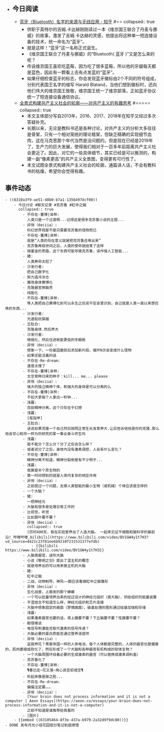 - ## 今日阅读
	- [蓝牙（Bluetooth）名字的来源与无线应用 - 知乎](https://zhuanlan.zhihu.com/p/367012231) #⭐️⭐️
	  collapsed:: true
		- 供职于英特尔的吉姆.卡达赫刚刚读过一本《维京国王联合了丹麦与挪威》的故事，激发了吉姆.卡达赫的灵感，他提出将这种单一短连接设备的技术，统一命名为“蓝牙”。
		- 就是这样！“蓝牙”这一名称正式诞生。
		- 《维京国王联合了丹麦与挪威》的“Bluetooth( 蓝牙 )”又是怎么来的呢？
		- 传说维京国王喜欢吃蓝莓，因为吃了很多蓝莓，所以他的牙龈每天都是蓝色，因此有一颗看上去有点发蓝的“蓝牙”。
		- 如果仔细检查蓝牙的标志，你会发现蓝牙徽标由2个不同的符号组成，分别代表国王名字的缩写 Harald Blatand，当他们想到徽标时，还向他们伟大的维京国王致敬，维京国王统一了维京部落，正如蓝牙协议统一了短连接设备通信协议。
	- [全景式构建共产主义社会的轮廓——对共产主义的有趣思考](https://weibo.com/ttarticle/x/m/show/id/2309404327246188931313?_wb_client_=1) #⭐️⭐️⭐️⭐️⭐️
	  collapsed:: true
		- 本文主体部分写自2013年，2016、2017、2018年在知乎又经过多次答疑补充。
		- 长期以来，无论是教科书还是各种讨论，对共产主义的分析大多往往是骨架，只有一个相对笼统的理论框架，但缺乏精确的实现细节血肉，这在马克思那个年代当然是没问题的。但是现在已经是2019年了，生产力的巨大发展，使得我们相对于一百多年前距离共产主义社会更近了。因此，对它的一些具体细节，其实已经是可以推测的，构建一副“像素更高”的共产主义全景图，变得更有可行性了。
		- 本文试图全景式构建共产主义社会的轮廓，通篇讲人话，不会有教科书的枯燥，希望你会觉得有趣。
## 事件动态
	- ((6310a3f9-ae51-40b0-b7a1-1356497dcf00))
		- 今日讨论 #聊天记录 #克苏鲁 #缸中之脑
		  collapsed:: true
			- 不存在-董博|泽林:
			  人类只是一个过渡啊...记得这是很多克苏鲁小说的主题...
			- 异恒（deciia）:
			  科幻世界观是不是只需要克苏鲁的怪物而已
			- 不存在-董博|泽林:
			  就是“人类的存在意义就是把克苏鲁召唤出来”
			- 克苏鲁再临世间之后，人类的使命就结束了这样
			- 按霍金的思路，这个东西可能写做克苏鲁，读作强人工智能...
			- 猪:
			  人类寿命太短了
			- 沙发行者:
			  把自己数字化
			- 努力造冷冻仓
			- 魔改身体赛博化
			- 克隆器官换脑壳
			- 纯能化
			- 不存在-董博|泽林:
			  等人类把自己赛博化到可以永生之后说不定会意识到，自己就是人类一直以来想召唤的东西...
			- 沙发行者:
			  光速船玩穿越
			- 王肚白:
			  克隆身体.然后养大
			- 沙发行者:
			  微缩化，然后住进耗能更低的冬眠舱
			- 异恒（deciia）:
			  想象一下，一份基因磨损后添加新片段，循环N次会变成什么怪物
			- 如果还能活着的话
			- 不存在-Re-dream:
			  速度太慢了
			- 不存在-董博|泽林:
			  太空育种归来的种子：kill... me... please
			- 异恒（deciia）:
			  强大的独立精神个体，和强大的身体是可以分离的么
			- 不存在-董博|泽林:
			  不如大家每个人拿出一秒钟...
			- 浅暮:
			  目前精神分离，这个只存在于幻想
			- 浅暮:
			  [抠指甲]
			- 王肚白:
			  话说如果克隆一个自己然后按照正常生长发育养大.让后告诉他他是你的克隆.那么他会甘心和你一样为你研究的某一事业奋斗终生吗
			- 浅暮:
			  能不能分？怎么分？分了之后会怎么样？
			- 或者说分了之后，身体内没有激素调控，人会有什么变化？
			- 不存在-董博|泽林:
			  精神分离不知道，精神分裂倒是有不少例子...
			- 浅暮:
			  我算是半个弄生物的
			- 第一时间想到的就是人体内复杂的相互作用
			- 异恒（deciia）:
			  之前提过一个问题，支撑人类智能的最小生物（或机械）个体应该是怎样的
			- 一个大脑？
			- 猪:
			  一把神经元
			- 大脑有很多是处理日常工作的
			- 比视觉，听觉
			- 比如颞叶要不要？
			- 异恒（deciia）:
			  collapsed:: true
			  [历时400天，我在实验室养出了人造大脑。 一起来见证干细胞和脑科学的最前沿!_哔哩哔哩_bilibili](https://www.bilibili.com/video/BV1GW4y1t7H3?vd_source=4421c23f81ee6b9210f231531377efdb)
				- {{bilibili  https://www.bilibili.com/video/BV1GW4y1t7H3}}
			- 人脑类器官，迷你大脑
			- 小说《黎明之剑》提出了湿主机的概念
			- 就是培养出的可以用来做主机的大脑
			- 猪:
			  缸中之脑
			- 二战，动物制导，神风——都应该看做缸中之脑雏形
			- 异恒（deciia）:
			  生化战兽，上面发的那个蟑螂
			- 一个可以批量培养出来的经过设计的神经元组织（类大脑），供给组织的能量装置
			- 干湿结合不知道怎么样，神经元组织和芯片连接
			- 大脑中想象固定的画面（梦境画面），碳基处理的图形通过硅基加强和存储
			- 浅暮:
			  如果激素器官也要的话，肾上腺要不要？下丘脑要不要？性腺要不要？
			- 都很难说
			- 电信号刺激能否取代激素的信号传递？
			- 大脑必要的蛋白质能否通过营养液提供
			- 异恒（deciia）:
			  盆栽养花？黑客帝国一样的人体电池，每个人体都是完整的，人体的器官也是健康的，肌肉萎缩或软化了，然后形成了一个大脑和各种器官有机构成的软体生物？
			- 一个大脑周围环绕着必要的生成激素的器官（可以替换成激素调料盒）
			- 克苏鲁化了
			- 不存在-董博|泽林:
			  🎙️春已走~花又落~用心良苦却成空🎙️
			- 听起来像是玻之脸...
			- 不存在-Re-dream:
			  偏偏注定要。。。
			- 异恒（deciia）:
			  [Your brain does not process information and it is not a computer | Aeon Essays](https://aeon.co/essays/your-brain-does-not-process-information-and-it-is-not-a-computer)
			  之前不知道是谁推荐给我看的
			- [图片]
		- {{embed ((63105464-8f3e-437a-b979-2a32d9f9dc80))}}
	- DONE 发布月光小径花园部分笔记到庭燎馆